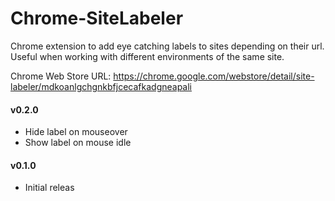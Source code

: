 Chrome-SiteLabeler
==================

Chrome extension to add eye catching labels to sites depending on their url. Useful when working with different environments of the same site.

Chrome Web Store URL: https://chrome.google.com/webstore/detail/site-labeler/mdkoanlgchgnkbfjcecafkadgneapali

#### v0.2.0
- Hide label on mouseover
- Show label on mouse idle
#### v0.1.0
- Initial releas
